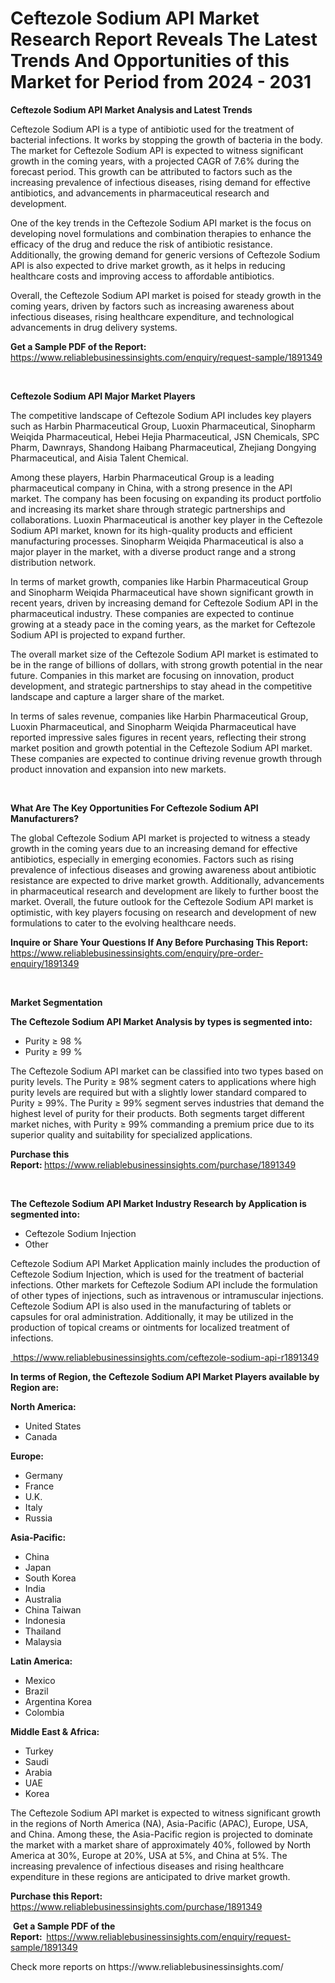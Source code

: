 <p><h1>Ceftezole Sodium API Market Research Report Reveals The Latest Trends And Opportunities of this Market for Period from 2024 - 2031</h1></p><p><strong>Ceftezole Sodium API Market Analysis and Latest Trends</strong></p>
<p><p>Ceftezole Sodium API is a type of antibiotic used for the treatment of bacterial infections. It works by stopping the growth of bacteria in the body. The market for Ceftezole Sodium API is expected to witness significant growth in the coming years, with a projected CAGR of 7.6% during the forecast period. This growth can be attributed to factors such as the increasing prevalence of infectious diseases, rising demand for effective antibiotics, and advancements in pharmaceutical research and development.</p><p>One of the key trends in the Ceftezole Sodium API market is the focus on developing novel formulations and combination therapies to enhance the efficacy of the drug and reduce the risk of antibiotic resistance. Additionally, the growing demand for generic versions of Ceftezole Sodium API is also expected to drive market growth, as it helps in reducing healthcare costs and improving access to affordable antibiotics.</p><p>Overall, the Ceftezole Sodium API market is poised for steady growth in the coming years, driven by factors such as increasing awareness about infectious diseases, rising healthcare expenditure, and technological advancements in drug delivery systems.</p></p>
<p><strong>Get a Sample PDF of the Report:&nbsp;</strong> <a href="https://www.reliablebusinessinsights.com/enquiry/request-sample/1891349">https://www.reliablebusinessinsights.com/enquiry/request-sample/1891349</a></p>
<p>&nbsp;</p>
<p><strong>Ceftezole Sodium API Major Market Players</strong></p>
<p><p>The competitive landscape of Ceftezole Sodium API includes key players such as Harbin Pharmaceutical Group, Luoxin Pharmaceutical, Sinopharm Weiqida Pharmaceutical, Hebei Hejia Pharmaceutical, JSN Chemicals, SPC Pharm, Dawnrays, Shandong Haibang Pharmaceutical, Zhejiang Dongying Pharmaceutical, and Aisia Talent Chemical. </p><p>Among these players, Harbin Pharmaceutical Group is a leading pharmaceutical company in China, with a strong presence in the API market. The company has been focusing on expanding its product portfolio and increasing its market share through strategic partnerships and collaborations. Luoxin Pharmaceutical is another key player in the Ceftezole Sodium API market, known for its high-quality products and efficient manufacturing processes. Sinopharm Weiqida Pharmaceutical is also a major player in the market, with a diverse product range and a strong distribution network.</p><p>In terms of market growth, companies like Harbin Pharmaceutical Group and Sinopharm Weiqida Pharmaceutical have shown significant growth in recent years, driven by increasing demand for Ceftezole Sodium API in the pharmaceutical industry. These companies are expected to continue growing at a steady pace in the coming years, as the market for Ceftezole Sodium API is projected to expand further. </p><p>The overall market size of the Ceftezole Sodium API market is estimated to be in the range of billions of dollars, with strong growth potential in the near future. Companies in this market are focusing on innovation, product development, and strategic partnerships to stay ahead in the competitive landscape and capture a larger share of the market.</p><p>In terms of sales revenue, companies like Harbin Pharmaceutical Group, Luoxin Pharmaceutical, and Sinopharm Weiqida Pharmaceutical have reported impressive sales figures in recent years, reflecting their strong market position and growth potential in the Ceftezole Sodium API market. These companies are expected to continue driving revenue growth through product innovation and expansion into new markets.</p></p>
<p>&nbsp;</p>
<p><strong>What Are The Key Opportunities For Ceftezole Sodium API Manufacturers?</strong></p>
<p><p>The global Ceftezole Sodium API market is projected to witness a steady growth in the coming years due to an increasing demand for effective antibiotics, especially in emerging economies. Factors such as rising prevalence of infectious diseases and growing awareness about antibiotic resistance are expected to drive market growth. Additionally, advancements in pharmaceutical research and development are likely to further boost the market. Overall, the future outlook for the Ceftezole Sodium API market is optimistic, with key players focusing on research and development of new formulations to cater to the evolving healthcare needs.</p></p>
<p><strong>Inquire or Share Your Questions If Any Before Purchasing This Report:</strong> <a href="https://www.reliablebusinessinsights.com/enquiry/pre-order-enquiry/1891349">https://www.reliablebusinessinsights.com/enquiry/pre-order-enquiry/1891349</a></p>
<p>&nbsp;</p>
<p><strong>Market Segmentation</strong></p>
<p><strong>The Ceftezole Sodium API Market Analysis by types is segmented into:</strong></p>
<p><ul><li>Purity ≥ 98 %</li><li>Purity ≥ 99 %</li></ul></p>
<p><p>The Ceftezole Sodium API market can be classified into two types based on purity levels. The Purity ≥ 98% segment caters to applications where high purity levels are required but with a slightly lower standard compared to Purity ≥ 99%. The Purity ≥ 99% segment serves industries that demand the highest level of purity for their products. Both segments target different market niches, with Purity ≥ 99% commanding a premium price due to its superior quality and suitability for specialized applications.</p></p>
<p><strong>Purchase this Report:&nbsp;</strong><a href="https://www.reliablebusinessinsights.com/purchase/1891349">https://www.reliablebusinessinsights.com/purchase/1891349</a></p>
<p>&nbsp;</p>
<p><strong>The Ceftezole Sodium API Market Industry Research by Application is segmented into:</strong></p>
<p><ul><li>Ceftezole Sodium Injection</li><li>Other</li></ul></p>
<p><p>Ceftezole Sodium API Market Application mainly includes the production of Ceftezole Sodium Injection, which is used for the treatment of bacterial infections. Other markets for Ceftezole Sodium API include the formulation of other types of injections, such as intravenous or intramuscular injections. Ceftezole Sodium API is also used in the manufacturing of tablets or capsules for oral administration. Additionally, it may be utilized in the production of topical creams or ointments for localized treatment of infections.</p></p>
<p><a href="https://www.reliablebusinessinsights.com/ceftezole-sodium-api-r1891349">&nbsp;https://www.reliablebusinessinsights.com/ceftezole-sodium-api-r1891349</a></p>
<p><strong>In terms of Region, the Ceftezole Sodium API Market Players available by Region are:</strong></p>
<p>
    <p> <strong> North America: </strong>
        <ul>
            <li>United States</li>
            <li>Canada</li>
        </ul>
        </p> 
    <p> <strong> Europe: </strong>
        <ul>
            <li>Germany</li>
            <li>France</li>
            <li>U.K.</li>
            <li>Italy</li>
            <li>Russia</li>
        </ul>
        </p> 
    <p> <strong> Asia-Pacific: </strong>
        <ul>
            <li>China</li>
            <li>Japan</li>
            <li>South Korea</li>
            <li>India</li>
            <li>Australia</li>
            <li>China Taiwan</li>
            <li>Indonesia</li>
            <li>Thailand</li>
            <li>Malaysia</li>
        </ul>
        </p> 
    <p> <strong> Latin America: </strong>
        <ul>
            <li>Mexico</li>
            <li>Brazil</li>
            <li>Argentina Korea</li>
            <li>Colombia</li>
        </ul>
        </p> 
    <p> <strong> Middle East & Africa: </strong>
        <ul>
            <li>Turkey</li>
            <li>Saudi</li>
            <li>Arabia</li>
            <li>UAE</li>
            <li>Korea</li>
        </ul>
    </p>
    </p>
<p><p>The Ceftezole Sodium API market is expected to witness significant growth in the regions of North America (NA), Asia-Pacific (APAC), Europe, USA, and China. Among these, the Asia-Pacific region is projected to dominate the market with a market share of approximately 40%, followed by North America at 30%, Europe at 20%, USA at 5%, and China at 5%. The increasing prevalence of infectious diseases and rising healthcare expenditure in these regions are anticipated to drive market growth.</p></p>
<p><strong>Purchase this Report: </strong><a href="https://www.reliablebusinessinsights.com/purchase/1891349">https://www.reliablebusinessinsights.com/purchase/1891349</a></p>
<p>&nbsp;<strong>Get a Sample PDF of the Report:&nbsp;&nbsp;</strong><a href="https://www.reliablebusinessinsights.com/enquiry/request-sample/1891349">https://www.reliablebusinessinsights.com/enquiry/request-sample/1891349</a></p>
<p><strong></strong></p>
<p>Check more reports on https://www.reliablebusinessinsights.com/</p>